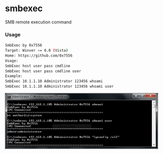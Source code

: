 # smbexec

SMB remote execution command

### Usage
```Bash
SmbExec by 0x7556
Target: Winver >= 6.0 (Vista)
Home: https://github.com/0x7556
Usage:
SmbExec host user pass cmdline
SmbExec host user pass cmdline user
Example:
SmbExec 10.1.1.10 Administrator 123456 whoami
SmbExec 10.1.1.10 Administrator 123456 whoami user
```

![image](https://github.com/0x7556/smbexec/blob/master/smbexec.PNG)
